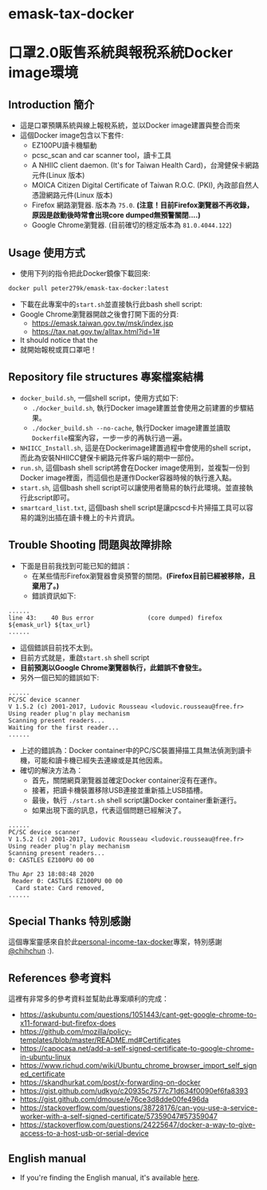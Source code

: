# emask-tax-docker
# 口罩2.0販售系統與報稅系統Docker image環境

## Introduction 簡介
- 這是口罩預購系統與線上報稅系統，並以Docker image建置與整合而來
- 這個Docker image包含以下套件:
  - EZ100PU讀卡機驅動
  - pcsc_scan and car scanner tool，讀卡工具
  - A NHIIC client daemon. (It's for Taiwan Health Card)，台灣健保卡網路元件(Linux 版本)
  - MOICA Citizen Digital Certificate of Taiwan R.O.C. (PKI), 內政部自然人憑證網路元件(Linux 版本)
  - Firefox 網路瀏覽器. 版本為 `75.0`. **(注意！目前Firefox瀏覽器不再收錄，原因是啟動後時常會出現core dumped無預警關閉....)**
  - Google Chrome瀏覽器. (目前確切的穩定版本為 `81.0.4044.122`)

## Usage 使用方式
- 使用下列的指令把此Docker鏡像下載回來:

```
docker pull peter279k/emask-tax-docker:latest
```

- 下載在此專案中的`start.sh`並直接執行此bash shell script:
- Google Chrome瀏覽器開啟之後會打開下面的分頁:
  - https://emask.taiwan.gov.tw/msk/index.jsp
  - https://tax.nat.gov.tw/alltax.html?id=1#
- It should notice that the
- 就開始報稅或買口罩吧！

## Repository file structures 專案檔案結構
- `docker_build.sh`, 一個shell script，使用方式如下:
  - `./docker_build.sh`, 執行Docker image建置並會使用之前建置的步驟結果。
  - `./docker_build.sh --no-cache`, 執行Docker image建置並讀取`Dockerfile`檔案內容，一步一步的再執行過一遍。
- `NHIICC_Install.sh`, 這是在Dockerimage建置過程中會使用的shell script，而此為安裝NHIICC健保卡網路元件客戶端的期中一部份。
- `run.sh`, 這個bash shell script將會在Docker image使用到，並複製一份到Docker image裡面，而這個也是運作Docker容器時候的執行進入點。
- `start.sh`, 這個bash shell script可以讓使用者簡易的執行此環境。並直接執行此script即可。
- `smartcard_list.txt`, 這個bash shell script是讓pcscd卡片掃描工具可以容易的識別出插在讀卡機上的卡片資訊。

## Trouble Shooting 問題與故障排除
- 下面是目前我找到可能已知的錯誤：
  - 在某些情形Firefox瀏覽器會吳預警的關閉。**(Firefox目前已經被移除，且棄用了。)**
  - 錯誤資訊如下:
```
......
line 43:    40 Bus error               (core dumped) firefox ${emask_url} ${tax_url}
......
```
  - 這個錯誤目前找不太到。
  - 目前方式就是，重啟`start.sh` shell script
  - **目前預測以Google Chrome瀏覽器執行，此錯誤不會發生。**
  - 另外一個已知的錯誤如下:
```
......
PC/SC device scanner
V 1.5.2 (c) 2001-2017, Ludovic Rousseau <ludovic.rousseau@free.fr>
Using reader plug'n play mechanism
Scanning present readers...
Waiting for the first reader...
......
```
  - 上述的錯誤為：Docker container中的PC/SC裝置掃描工具無法偵測到讀卡機，可能和讀卡機已經失去連線或是其他因素。
  - 確切的解決方法為：
      - 首先，關閉網頁瀏覽器並確定Docker container沒有在運作。
      - 接著，把讀卡機裝置移除USB連接並重新插上USB插槽。
      - 最後，執行 `./start.sh` shell script讓Docker container重新運行。
      - 如果出現下面的訊息，代表這個問題已經解決了。
```
......
PC/SC device scanner
V 1.5.2 (c) 2001-2017, Ludovic Rousseau <ludovic.rousseau@free.fr>
Using reader plug'n play mechanism
Scanning present readers...
0: CASTLES EZ100PU 00 00

Thu Apr 23 18:08:48 2020
 Reader 0: CASTLES EZ100PU 00 00
  Card state: Card removed,
......
```

## Special Thanks 特別感謝

這個專案靈感來自於此[personal-income-tax-docker](https://github.com/chihchun/personal-income-tax-docker)專案，特別感謝 [@chihchun](https://github.com/chihchun) :).

## References 參考資料

這裡有非常多的參考資料並幫助此專案順利的完成：

- https://askubuntu.com/questions/1051443/cant-get-google-chrome-to-x11-forward-but-firefox-does
- https://github.com/mozilla/policy-templates/blob/master/README.md#Certificates
- https://capocasa.net/add-a-self-signed-certificate-to-google-chrome-in-ubuntu-linux
- https://www.richud.com/wiki/Ubuntu_chrome_browser_import_self_signed_certificate
- https://skandhurkat.com/post/x-forwarding-on-docker
- https://gist.github.com/udkyo/c20935c7577c71d634f0090ef6fa8393
- https://gist.github.com/dmouse/e76ce3d8dde00fe496da
- https://stackoverflow.com/questions/38728176/can-you-use-a-service-worker-with-a-self-signed-certificate/57359047#57359047
- https://stackoverflow.com/questions/24225647/docker-a-way-to-give-access-to-a-host-usb-or-serial-device

## English manual

- If you're finding the English manual, it's available [here](README.md).
